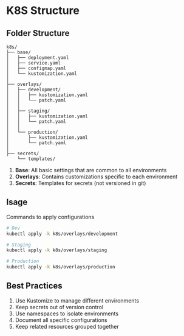 # K8S Structure


## Folder Structure

```text
k8s/
├── base/                  
│   ├── deployment.yaml
│   ├── service.yaml
│   ├── configmap.yaml
│   └── kustomization.yaml
│
├── overlays/              
│   ├── development/      
│   │   ├── kustomization.yaml
│   │   └── patch.yaml
│   │
│   ├── staging/          
│   │   ├── kustomization.yaml
│   │   └── patch.yaml
│   │
│   └── production/       
│       ├── kustomization.yaml
│       └── patch.yaml
│
├── secrets/              
    └── templates/
```

1. **Base**: All basic settings that are common to all environments
2. **Overlays**: Contains customizations specific to each environment
3. **Secrets**: Templates for secrets (not versioned in git)

## Isage

Commands to apply configurations

```bash
# Dev
kubectl apply -k k8s/overlays/development

# Staging
kubectl apply -k k8s/overlays/staging

# Production
kubectl apply -k k8s/overlays/production
```

## Best Practices

1. Use Kustomize to manage different environments
2. Keep secrets out of version control
3. Use namespaces to isolate environments
4. Document all specific configurations
5. Keep related resources grouped together